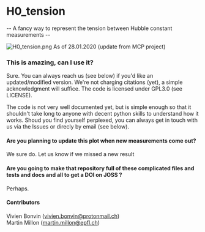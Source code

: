 # H0_tension
-- A fancy way to represent the tension between Hubble constant measurements --

![H0_tension.png](https://raw.githubusercontent.com/vbonvin/H0_tension/master/H0_tension.png)
As of 28.01.2020 (update from MCP project)


### This is amazing, can I use it?
Sure. You can always reach us (see below) if you'd like an updated/modified version. We're not charging citations (yet), a simple acknowledgment will suffice. The code is licensed under GPL3.0 (see LICENSE).

The code is not very well documented yet, but is simple enough so that it shouldn't take long to anyone with decent python skills to understand how it works. Shoud you find yourself perplexed, you can always get in touch with us via the Issues or direcly by email (see below).

#### Are you planning to update this plot when new measurements come out?
We sure do. Let us know if we missed a new result 

#### Are you going to make that repository full of these complicated files and tests and docs and all to get a DOI on JOSS ?
Perhaps.

#### Contributors
Vivien Bonvin (vivien.bonvin@protonmail.ch)  
Martin Millon (martin.millon@epfl.ch)
